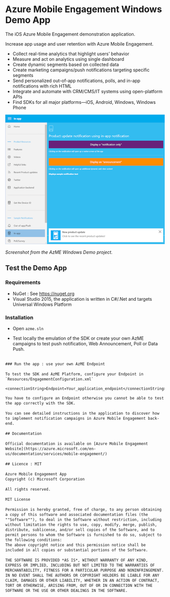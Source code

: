 # Azure Mobile Engagement Windows Demo App

The iOS Azure Mobile Engagement demonstration application.

Increase app usage and user retention with Azure Mobile Engagement.

- Collect real-time analytics that highlight users’ behavior
- Measure and act on analytics using single dashboard
- Create dynamic segments based on collected data
- Create marketing campaigns/push notifications targeting specific segments
- Send personalized out-of-app notifications, polls, and in-app notifications with rich HTML
- Integrate and automate with CRM/CMS/IT systems using open-platform APIs
- Find SDKs for all major platforms—iOS, Android, Windows, Windows Phone 

![image](./AzME-Demo.png)

*Screenshot from the AzME Windows Demo project.*

## Test the Demo App

### Requirements

- NuGet : See https://nuget.org
- Visual Studio 2015, the application is written in C#/.Net and targets Universal Windows Platform

### Installation 

- Open `azme.sln`

- Test locally the emulation of the SDK or create your own AzME campaigns to test push notification, Web Announcement, Poll or Data Push.
```

### Run the app : use your own AzME Endpoint 

To test the SDK and AzME Platform, configure your Endpoint in `Resources/EngagementConfiguration.xml`

```
    <connectionString>Endpoint=Your_application_endpoint</connectionString>
```
You have to configure an Endpoint otherwise you cannot be able to test the app correctly with the SDK.

You can see detailed instructions in the application to discover how to implement notification campaigns in Azure Mobile Engagement back-end. 

## Documentation

Official documentation is available on [Azure Mobile Engagement Website](https://azure.microsoft.com/en-us/documentation/services/mobile-engagement/)

## Licence : MIT

Azure Mobile Engagement App
Copyright (c) Microsoft Corporation

All rights reserved. 

MIT License

Permission is hereby granted, free of charge, to any person obtaining a copy of this software and associated documentation files (the ""Software""), to deal in the Software without restriction, including without limitation the rights to use, copy, modify, merge, publish, distribute, sublicense, and/or sell copies of the Software, and to permit persons to whom the Software is furnished to do so, subject to the following conditions:
The above copyright notice and this permission notice shall be included in all copies or substantial portions of the Software.

THE SOFTWARE IS PROVIDED *AS IS*, WITHOUT WARRANTY OF ANY KIND, EXPRESS OR IMPLIED, INCLUDING BUT NOT LIMITED TO THE WARRANTIES OF MERCHANTABILITY, FITNESS FOR A PARTICULAR PURPOSE AND NONINFRINGEMENT. IN NO EVENT SHALL THE AUTHORS OR COPYRIGHT HOLDERS BE LIABLE FOR ANY CLAIM, DAMAGES OR OTHER LIABILITY, WHETHER IN AN ACTION OF CONTRACT, TORT OR OTHERWISE, ARISING FROM, OUT OF OR IN CONNECTION WITH THE SOFTWARE OR THE USE OR OTHER DEALINGS IN THE SOFTWARE.
